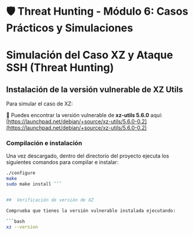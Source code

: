 # 🛡 Threat Hunting - Módulo 6: Casos Prácticos y Simulaciones
#  Simulación del Caso XZ y Ataque SSH (Threat Hunting)

##  Instalación de la versión vulnerable de XZ Utils

Para simular el caso de XZ:

🔗 Puedes encontrar la versión vulnerable de **xz-utils 5.6.0** aquí:  
[https://launchpad.net/debian/+source/xz-utils/5.6.0-0.2](https://launchpad.net/debian/+source/xz-utils/5.6.0-0.2)

###  Compilación e instalación

Una vez descargado, dentro del directorio del proyecto ejecuta los siguientes comandos para compilar e instalar:

```bash
./configure
make
sudo make install ```


##  Verificación de versión de XZ

Comprueba que tienes la versión vulnerable instalada ejecutando:

```bash
xz --version





